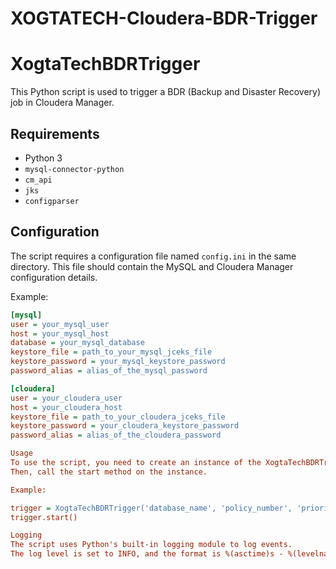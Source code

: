 # XOGTATECH-Cloudera-BDR-Trigger

# XogtaTechBDRTrigger

This Python script is used to trigger a BDR (Backup and Disaster Recovery) job in Cloudera Manager.

## Requirements

- Python 3
- `mysql-connector-python`
- `cm_api`
- `jks`
- `configparser`

## Configuration

The script requires a configuration file named `config.ini` in the same directory. 
This file should contain the MySQL and Cloudera Manager configuration details.

Example:

```ini
[mysql]
user = your_mysql_user
host = your_mysql_host
database = your_mysql_database
keystore_file = path_to_your_mysql_jceks_file
keystore_password = your_mysql_keystore_password
password_alias = alias_of_the_mysql_password

[cloudera]
user = your_cloudera_user
host = your_cloudera_host
keystore_file = path_to_your_cloudera_jceks_file
keystore_password = your_cloudera_keystore_password
password_alias = alias_of_the_cloudera_password

Usage
To use the script, you need to create an instance of the XogtaTechBDRTrigger class with the database name, policy number, and priority as arguments.
Then, call the start method on the instance.

Example:

trigger = XogtaTechBDRTrigger('database_name', 'policy_number', 'priority')
trigger.start()

Logging
The script uses Python's built-in logging module to log events.
The log level is set to INFO, and the format is %(asctime)s - %(levelname)s - %(message)s.

